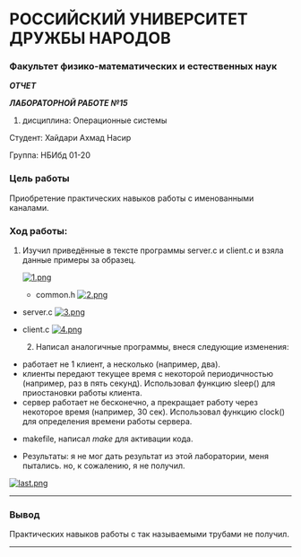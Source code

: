 # РОССИЙСКИЙ УНИВЕРСИТЕТ ДРУЖБЫ НАРОДОВ
### Факультет физико-математических и естественных наук

***ОТЧЕТ*** 

***ЛАБОРАТОРНОЙ РАБОТЕ №15***

1. дисциплина:	Операционные системы	
   
Студент: Хайдари Ахмад Насир                                 

Группа: НБИбд 01-20

### Цель работы

Приобретение практических навыков работы с именованными каналами.

### Ход работы:

1. Изучил приведённые в тексте программы server.c и client.c и взяла данные примеры за образец.
   
   <a href="https://wampi.ru/image/RAwcs2g"><img src="https://ia.wampi.ru/2021/09/12/1.png" alt="1.png" border="0"></a>

   * common.h
<a href="https://wampi.ru/image/RAwcCp0"><img src="https://ic.wampi.ru/2021/09/12/2.png" alt="2.png" border="0"></a>

* server.c
 <a href="https://wampi.ru/image/RAvo8On"><img src="https://ic.wampi.ru/2021/09/12/3.png" alt="3.png" border="0"></a>

 * client.c
   <a href="https://wampi.ru/image/RAvotv7"><img src="https://ic.wampi.ru/2021/09/12/4.png" alt="4.png" border="0"></a>


   2. Написал аналогичные программы, внеся следующие изменения:
- работает не 1 клиент, а несколько (например, два).
- клиенты передают текущее время с некоторой периодичностью (например, раз в пять секунд). Использовал функцию sleep() для приостановки работы клиента.
- сервер работает не бесконечно, а прекращает работу через некоторое время (например, 30 сек). Использовал функцию clock() для определения времени работы
сервера.


* makefile, написал *make* для активации кода.

* Результаты:
я не мог дать результат из этой лаборатории, меня пытались. но, к сожалению, я не получил.

<a href="https://wampi.ru/image/RAwdckc"><img src="https://ia.wampi.ru/2021/09/12/last.png" alt="last.png" border="0"></a>


----

### Вывод

Практических навыков работы с так называемыми трубами не получил. 

----